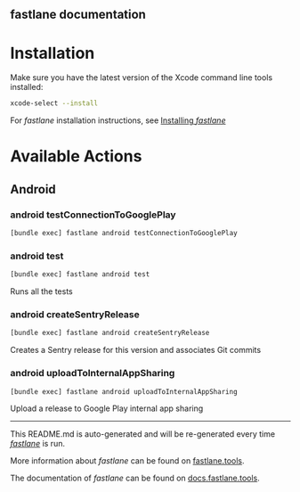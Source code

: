 fastlane documentation
----

# Installation

Make sure you have the latest version of the Xcode command line tools installed:

```sh
xcode-select --install
```

For _fastlane_ installation instructions, see [Installing _fastlane_](https://docs.fastlane.tools/#installing-fastlane)

# Available Actions

## Android

### android testConnectionToGooglePlay

```sh
[bundle exec] fastlane android testConnectionToGooglePlay
```



### android test

```sh
[bundle exec] fastlane android test
```

Runs all the tests

### android createSentryRelease

```sh
[bundle exec] fastlane android createSentryRelease
```

Creates a Sentry release for this version and associates Git commits

### android uploadToInternalAppSharing

```sh
[bundle exec] fastlane android uploadToInternalAppSharing
```

Upload a release to Google Play internal app sharing

----

This README.md is auto-generated and will be re-generated every time [_fastlane_](https://fastlane.tools) is run.

More information about _fastlane_ can be found on [fastlane.tools](https://fastlane.tools).

The documentation of _fastlane_ can be found on [docs.fastlane.tools](https://docs.fastlane.tools).
